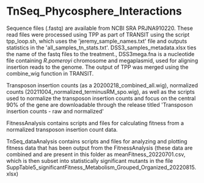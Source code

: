 # TnSeq_Phycosphere_Interactions

Sequence files (.fastq) are available from NCBI SRA PRJNA910220. These read files were processed using TPP as part of TRANSIT using the script tpp_loop.sh, which uses the 'jeremy_sample_names.txt' file and outputs statistics in the 'all_samples_tn_stats.txt'. DSS3_samples_metadata.xlsx ties the name of the fastq files to the treatment., DSS3mega.fna is a nucleotide file containing _R.pomeroyi_ chromosome and megaplasmid, used for aligning insertion reads to the genome. The output of TPP was merged using the combine_wig function in TRANSIT.

Transposon insertion counts (as a 20200218_combined_all.wig), normalized counts (20211004_normalized_terminusRM_spo.wig), as well as the scripts used to normalize the transposon insertion counts and focus on the central 90% of the gene are downloadable through the release titled 'Transposon insertion counts - raw and normalized'

FitnessAnalysis contains scripts and files for calculating fitness from a normalized transposon insertion count data. 

TnSeq_dataAnalysis contains scripts and files for analyzing and plotting fitness data that has been output from the FitnessAnalysis (these data are combined and are present in this folder as meanFitness_20220701.csv, which is then subset into statistically significant mutants in the file SuppTable5_significantFitness_Metabolism_Grouped_Organized_20220815.xlsx)

